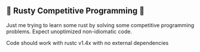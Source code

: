 🦀 Rusty Competitive Programming 🦀
---

Just me trying to learn some rust by solving some competitive
programming problems. Expect unoptimized non-idiomatic code.

Code should work with rustc v1.4x with no external dependencies
